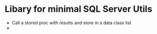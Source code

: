 # Libary for minimal SQL Server Utils

- Call a stored proc with results and store in a data class list
-
